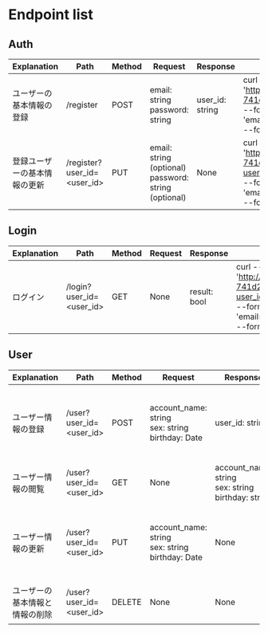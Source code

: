 # Endpoint list

## Auth
| Explanation | Path | Method | Request | Response | Request_sample |
| ---- | ---- | ---- | ---- | ---- | ---- |
|ユーザーの基本情報の登録| /register | POST | email: string <br> password: string | user_id: string | curl --location 'http://127.0.0.1:5001/hikarinabe-741d2/asia-northeast1/auth' <br>--form 'email="example@email.com"' <br>--form 'password="123456"' |
|登録ユーザーの基本情報の更新| /register?user_id=<user_id> | PUT | email: string (optional) <br> password: string (optional) | None | curl --location --request PUT 'http://127.0.0.1:5001/hikarinabe-741d2/asia-northeast1/auth?user_id=mN2PWNGjHj5z2ED334Bv' <br>--form 'email="example@email.com"' <br>--form 'password="1234"' |


## Login
| Explanation | Path | Method | Request | Response | Request_sample |
| ---- | ---- | ---- | ---- | ---- | ---- |
|ログイン| /login?user_id=<user_id> | GET | None | result: bool | curl --location --request GET 'http://127.0.0.1:5001/hikarinabe-741d2/asia-northeast1/login?user_id=YHMi6IE5Bnu8gcItzbld' <br> --form 'email="example@email.com"' <br> --form 'password="123456"' |

## User
| Explanation | Path | Method | Request | Response | Request_sample |
| ---- | ---- | ---- | ---- | ---- | ---- |
|ユーザー情報の登録| /user?user_id=<user_id> | POST | account_name: string <br>sex: string <br>birthday: Date  | user_id: string | curl --location 'http://127.0.0.1:5001/hikarinabe-741d2/asia-northeast1/user?user_id=YHMi6IE5Bnu8gcItzbld' <br>--form 'account_name="あやぴ"' <br>--form 'sex="女性"' <br>--form 'birthday="2000-11-01"' |
|ユーザー情報の閲覧| /user?user_id=<user_id> | GET | None | account_name: string <br>sex: string <br>birthday: string | curl --location 'http://127.0.0.1:5001/hikarinabe-741d2/asia-northeast1/user?user_id=YHMi6IE5Bnu8gcItzbld&hoge=null' |
|ユーザー情報の更新| /user?user_id=<user_id> | PUT | account_name: string <br>sex: string <br>birthday: Date | None | curl --location --request PUT 'http://127.0.0.1:5001/hikarinabe-741d2/asia-northeast1/user?user_id=YHMi6IE5Bnu8gcItzbld' <br>--form 'account_name="たろう"' <br>--form 'sex="男性"' <br>--form 'birthday="2020-05-20"' |
|ユーザーの基本情報と情報の削除| /user?user_id=<user_id> | DELETE | None | None | curl --location --request DELETE 'http://127.0.0.1:5001/hikarinabe-741d2/asia-northeast1/user?user_id=YHMi6IE5Bnu8gcItzbld' |